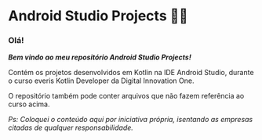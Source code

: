 # Android Studio Projects :woman_technologist:

### **Olá!**

**_Bem vindo ao meu repositório Android Studio Projects!_** 

Contém os projetos desenvolvidos em Kotlin na IDE Android Studio, durante o curso everis Kotlin Developer da Digital Innovation One.

O repositório também pode conter arquivos que não fazem referência ao curso acima.

_Ps: Coloquei o conteúdo aqui por iniciativa própria, isentando as empresas citadas de qualquer responsabilidade._